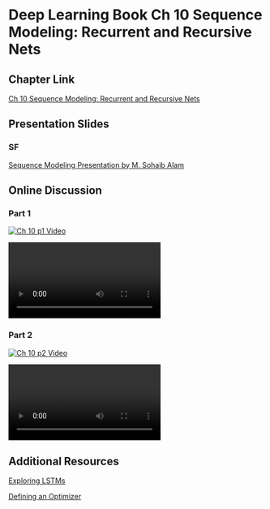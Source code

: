# Deep Learning Book Ch 10 Sequence Modeling: Recurrent and Recursive Nets


## Chapter Link

[Ch 10 Sequence Modeling: Recurrent and Recursive Nets](http://www.deeplearningbook.org/contents/rnn.html)


## Presentation Slides

### SF 

[Sequence Modeling Presentation by M. Sohaib Alam](DLB-Sequence_Modeling-Alam.pdf)



## Online Discussion

### Part 1

[![Ch 10 p1 Video](http://img.youtube.com/CkCkTu-gkNo/0.jpg)](https://youtu.be/CkCkTu-gkNo)

<VIDEO>https://youtu.be/CkCkTu-gkNo</VIDEO>

### Part 2

[![Ch 10 p2 Video](http://img.youtube.com/K449QeRLAYk/0.jpg)](https://youtu.be/K449QeRLAYk)

<VIDEO>https://youtu.be/K449QeRLAYk</VIDEO>


## Additional Resources

[Exploring LSTMs](http://blog.echen.me/2017/05/30/exploring-lstms/)

[Defining an Optimizer](https://rdipietro.github.io/tensorflow-scan-examples/#defining-an-optimizer)